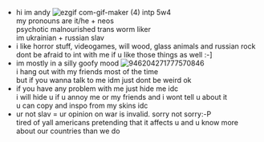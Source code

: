 - hi im andy ![ezgif com-gif-maker (4)](https://user-images.githubusercontent.com/100468611/155840684-aee56bd1-7c51-4721-ae7c-8d0a76e13d0d.png) intp 5w4
 <br> my pronouns are it/he + neos <br> psychotic malnourished trans worm liker
 <br> im ukrainian + russian slav 
- i like horror stuff, videogames, will wood, glass animals and russian rock
<br> dont be afraid to int with me if u like those things as well :-]
- im mostly in a silly goofy mood ![946204271777570846](https://user-images.githubusercontent.com/100468611/155839645-f65abdd9-fe04-4367-9bc1-c3facc177923.gif)
<br> i hang out with my friends most of the time
<br> but if you wanna talk to me idm just dont be weird ok
- if you have any problem with me just hide me idc <br> i will hide u if u annoy me or my friends and i wont tell u about it<br> u can copy and inspo from my skins idc
- ur not slav = ur opinion on war is invalid. sorry not sorry:-P
<br> tired of yall americans pretending that it affects u and u know more about our countries than we do
